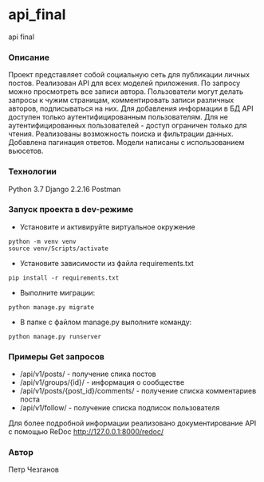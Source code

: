 # api_final
api final

### Описание
Проект представляет собой социальную сеть для публикации личных постов.
Реализован API для всех моделей приложения. По запросу можно просмотреть все записи автора. Пользователи могут делать запросы к чужим страницам, комментировать записи различных авторов, подписываться на них. 
Для добавления информации в БД API доступен только аутентифицированным пользователям. Для не аутентифицированных пользователей - доступ ограничен только для чтения.
Реализованы возможность поиска и фильтрации данных. Добавлена пагинация ответов. Модели написаны с использованием вьюсетов.

### Технологии
Python 3.7
Django 2.2.16
Postman

### Запуск проекта в dev-режиме
- Установите и активируйте виртуальное окружение
```
python -m venv venv
source venv/Scripts/activate
``` 
- Установите зависимости из файла requirements.txt
```
pip install -r requirements.txt
``` 
- Выполните миграции:
```
python manage.py migrate
```
- В папке с файлом manage.py выполните команду:
```
python manage.py runserver
```

### Примеры Get запросов
- /api/v1/posts/ - получение спика постов
- /api/v1/groups/{id}/ -  информация о сообществе
- /api/v1/posts/{post_id}/comments/ - получение списка комментариев поста
- /api/v1/follow/ - получение списка подписок пользователя

Для более подробной информации реализовано документирование API с помощью ReDoc http://127.0.0.1:8000/redoc/

### Автор
Петр Чезганов